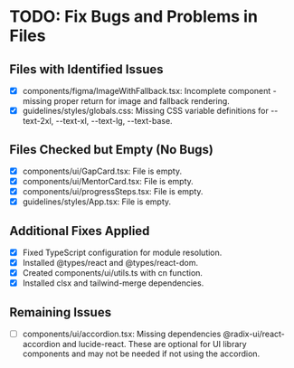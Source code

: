 # TODO: Fix Bugs and Problems in Files

## Files with Identified Issues

- [x] components/figma/ImageWithFallback.tsx: Incomplete component - missing proper return for image and fallback rendering.
- [x] guidelines/styles/globals.css: Missing CSS variable definitions for --text-2xl, --text-xl, --text-lg, --text-base.

## Files Checked but Empty (No Bugs)

- [x] components/ui/GapCard.tsx: File is empty.
- [x] components/ui/MentorCard.tsx: File is empty.
- [x] components/ui/progressSteps.tsx: File is empty.
- [x] guidelines/styles/App.tsx: File is empty.

## Additional Fixes Applied

- [x] Fixed TypeScript configuration for module resolution.
- [x] Installed @types/react and @types/react-dom.
- [x] Created components/ui/utils.ts with cn function.
- [x] Installed clsx and tailwind-merge dependencies.

## Remaining Issues

- [ ] components/ui/accordion.tsx: Missing dependencies @radix-ui/react-accordion and lucide-react. These are optional for UI library components and may not be needed if not using the accordion.
